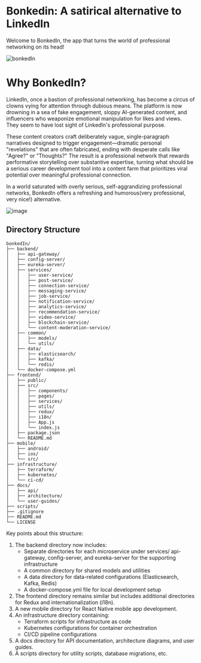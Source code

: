 # Bonkedin: A satirical alternative to LinkedIn
Welcome to BonkedIn, the app that turns the world of professional networking on its head!

![bonkedIn](https://github.com/user-attachments/assets/4c369214-f6f8-4aa2-ae1f-ab00276a0dbd)


# Why BonkedIn?
LinkedIn, once a bastion of professional networking, has become a circus of clowns vying for attention through dubious means. The platform is now drowning in a sea of fake engagement, sloppy AI-generated content, and influencers who weaponize emotional manipulation for likes and views. They seem to have lost sight of LinkedIn's professional purpose.

These content creators craft deliberately vague, single-paragraph narratives designed to trigger engagement—dramatic personal "revelations" that are often fabricated, ending with desperate calls like "Agree?" or "Thoughts?" The result is a professional network that rewards performative storytelling over substantive expertise, turning what should be a serious career development tool into a content farm that prioritizes viral potential over meaningful professional connection.

In a world saturated with overly serious, self-aggrandizing professional networks, BonkedIn offers a refreshing and humorous(very professional, very nice!) alternative.

![image](https://github.com/user-attachments/assets/bafdf0fd-6b74-4737-9e60-3f7341890a17)

## Directory Structure
~~~~
bonkedIn/
├── backend/
│   ├── api-gateway/
│   ├── config-server/
│   ├── eureka-server/
│   ├── services/
│   │   ├── user-service/
│   │   ├── post-service/
│   │   ├── connection-service/
│   │   ├── messaging-service/
│   │   ├── job-service/
│   │   ├── notification-service/
│   │   ├── analytics-service/
│   │   ├── recommendation-service/
│   │   ├── video-service/
│   │   ├── blockchain-service/
│   │   └── content-moderation-service/
│   ├── common/
│   │   ├── models/
│   │   └── utils/
│   ├── data/
│   │   ├── elasticsearch/
│   │   ├── kafka/
│   │   └── redis/
│   └── docker-compose.yml
├── frontend/
│   ├── public/
│   ├── src/
│   │   ├── components/
│   │   ├── pages/
│   │   ├── services/
│   │   ├── utils/
│   │   ├── redux/
│   │   ├── i18n/
│   │   ├── App.js
│   │   └── index.js
│   ├── package.json
│   └── README.md
├── mobile/
│   ├── android/
│   ├── ios/
│   └── src/
├── infrastructure/
│   ├── terraform/
│   ├── kubernetes/
│   └── ci-cd/
├── docs/
│   ├── api/
│   ├── architecture/
│   └── user-guides/
├── scripts/
├── .gitignore
├── README.md
└── LICENSE
~~~~

Key points about this structure:
1. The backend directory now includes:
	+ Separate directories for each microservice under services/
api-gateway, config-server, and eureka-server for the supporting infrastructure
	+ A common directory for shared models and utilities
	+ A data directory for data-related configurations (Elasticsearch, Kafka, Redis)
	+ A docker-compose.yml file for local development setup
2. The frontend directory remains similar but includes additional directories for Redux and internationalization (i18n).
3. A new mobile directory for React Native mobile app development.
4. An infrastructure directory containing:
	+ Terraform scripts for infrastructure as code
	+ Kubernetes configurations for container orchestration
	+ CI/CD pipeline configurations
5. A docs directory for API documentation, architecture diagrams, and user guides.
6. A scripts directory for utility scripts, database migrations, etc.





